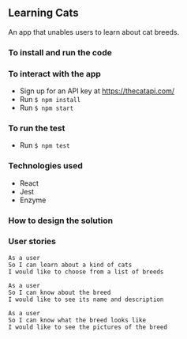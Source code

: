 ## Learning Cats

An app that unables users to learn about cat breeds.

### To install and run the code


### To interact with the app
- Sign up for an API key at https://thecatapi.com/
- Run `$ npm install`
- Run `$ npm start`

### To run the test
- Run `$ npm test`

### Technologies used

- React
- Jest
- Enzyme

### How to design the solution


### User stories

```
As a user
So I can learn about a kind of cats
I would like to choose from a list of breeds

As a user
So I can know about the breed
I would like to see its name and description

As a user
So I can know what the breed looks like
I would like to see the pictures of the breed
```
